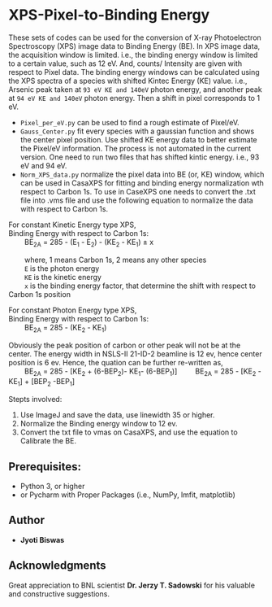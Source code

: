 # XPS-Pixel-to-Binding Energy
These sets of codes can be used for the conversion of X-ray Photoelectron Spectroscopy (XPS) image data to Binding Energy (BE). In XPS image data, the acquisition window is limited. i.e., the binding energy window is limited to a certain value, such as 12 eV. And, counts/ Intensity are given with respect to Pixel data. The binding energy windows can be calculated using the XPS spectra of a species with shifted Kintec Energy (KE) value. i.e., Arsenic peak taken at ```93 eV KE and 140eV``` photon energy, and another peak at ```94 eV KE and 140eV``` photon energy. Then a shift in pixel corresponds to 1 eV. <br/>

* ```Pixel_per_eV.py``` can be used to find a rough estimate of Pixel/eV.<br/>
* ```Gauss_Center.py``` fit every species with a gaussian function and shows the center pixel position. Use shifted KE energy data to better estimate the Pixel/eV information. The process is not automated in the current version. One need to run two files that has shifted kintic energy. i.e., 93 eV and 94 eV. <br/>
* ```Norm_XPS_data.py```  normalize the pixel data into BE (or, KE) window, which can be used in CasaXPS for fitting and binding energy normalization wth respect to Carbon 1s. To use in CaseXPS one needs to convert the .txt file into .vms file and use the following equation to normalize the data with respect to Carbon 1s. <br/>

For constant Kinetic Energy type XPS, <br/>
Binding Energy with respect to Carbon 1s: <br/>
&nbsp; &nbsp; &nbsp; &nbsp; BE<sub>2A</sub> = 285 - (E<sub>1</sub> - E<sub>2</sub>) - (KE<sub>2</sub> - KE<sub>1</sub>)   ± x
  
&nbsp; &nbsp; &nbsp; &nbsp;  where, 1 means Carbon 1s, 2 means any other species<br/>
&nbsp; &nbsp; &nbsp; &nbsp; ```E``` is the photon energy<br/>
&nbsp; &nbsp; &nbsp; &nbsp; ```KE``` is the kinetic energy<br/>
&nbsp; &nbsp; &nbsp; &nbsp; ```x``` is the binding energy factor, that determine the shift with respect to Carbon 1s position<br/>


For constant Photon Energy type XPS, <br/>
Binding Energy with respect to Carbon 1s: <br/>
&nbsp; &nbsp; &nbsp; &nbsp; BE<sub>2A</sub> = 285 - (KE<sub>2</sub> - KE<sub>1</sub>) 


Obviously the peak position of carbon or other peak will not be at the center. The energy width in NSLS-II 21-ID-2 beamline is 12 ev, hence center position is 6 ev. Hence, the quation can be further re-written as, <br/>
&nbsp; &nbsp; &nbsp; &nbsp; BE<sub>2A</sub> = 285 - [KE<sub>2</sub> + (6-BEP<sub>2</sub>)- KE<sub>1</sub>- (6-BEP<sub>1</sub>)]
&nbsp; &nbsp; &nbsp; &nbsp; BE<sub>2A</sub> = 285 - [KE<sub>2</sub> -KE<sub>1</sub>] + [BEP<sub>2</sub> -BEP<sub>1</sub>]

Stepts involved: <br/>
1. Use ImageJ and save the data, use linewidth 35 or higher.
2. Normalize the Binding energy window to 12 ev.
3. Convert the txt file to vmas on CasaXPS, and use the equation to Calibrate the BE.

         
## Prerequisites:

* Python 3, or higher
* or Pycharm with Proper Packages (i.e., NumPy, lmfit, matplotlib)

## Author

 * **Jyoti Biswas**
 
## Acknowledgments

Great appreciation to BNL scientist **Dr. Jerzy T. Sadowski** for his valuable and constructive suggestions. 
 
